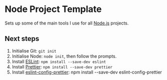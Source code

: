 # Node Project Template

Sets up some of the main tools I use for all [Node.js](https://nodejs.org/en/) projects.

## Next steps

1. Initialise Git: `git init`
2. Initialise Node: `node init`, then follow the prompts.
3. Install [ESLint](https://eslint.org): `npm install --save-dev eslint`
4. Install [Prettier](https://prettier.io/): `npm install --save-dev prettier`
5. Install [eslint-config-prettier](https://github.com/prettier/eslint-config-prettier): npm install --save-dev eslint-config-prettier
